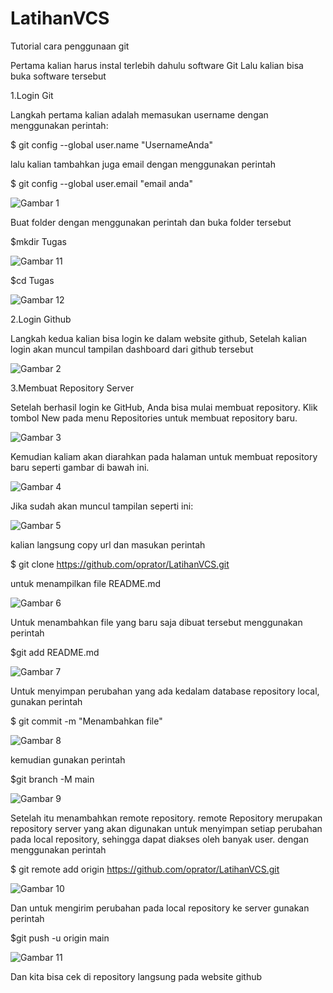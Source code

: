 # LatihanVCS
Tutorial cara penggunaan git

Pertama kalian harus instal terlebih dahulu software Git Lalu kalian bisa buka software tersebut

1.Login Git

Langkah pertama kalian adalah memasukan username dengan menggunakan perintah:

$ git config --global user.name "UsernameAnda"

lalu kalian tambahkan juga email dengan menggunakan perintah

$ git config --global user.email "email anda"

![Gambar 1](screenshot/1.png)

Buat folder dengan menggunakan perintah dan buka folder tersebut

$mkdir Tugas

![Gambar 11](screenshot/11.png)

$cd Tugas

![Gambar 12](screenshot/12.png)


2.Login Github

Langkah kedua kalian bisa login ke dalam website github, Setelah kalian login akan muncul tampilan dashboard dari github tersebut

![Gambar 2](screenshot/2.png)

3.Membuat Repository Server

Setelah berhasil login ke GitHub, Anda bisa mulai membuat repository. Klik tombol New pada menu Repositories untuk membuat repository baru.

![Gambar 3](screenshot/3.png)

Kemudian kaliam akan diarahkan pada halaman untuk membuat repository baru seperti gambar di bawah ini.

![Gambar 4](screenshot/4.png)

Jika sudah akan muncul tampilan seperti ini:

![Gambar 5](screenshot/5.png)

kalian langsung copy url dan masukan perintah

$ git clone https://github.com/oprator/LatihanVCS.git

untuk menampilkan file README.md 

![Gambar 6](screenshot/6.png)

Untuk menambahkan file yang baru saja dibuat tersebut menggunakan perintah

$git add README.md

![Gambar 7](screenshot/7.png)

Untuk menyimpan perubahan yang ada kedalam database repository local, gunakan perintah

$ git commit -m "Menambahkan file"

![Gambar 8](screenshot/8.png)

kemudian gunakan perintah

$git branch -M main

![Gambar 9](screenshot/9.png)

Setelah itu menambahkan remote repository. remote Repository merupakan repository server yang akan digunakan untuk menyimpan setiap perubahan pada local repository, sehingga dapat diakses oleh banyak user. dengan menggunakan perintah

$ git remote add origin https://github.com/oprator/LatihanVCS.git

![Gambar 10](screenshot/10.png)

Dan untuk mengirim perubahan pada local repository ke server gunakan perintah

$git push -u origin main

![Gambar 11](screenshot/11.png)

Dan kita bisa cek di repository langsung pada website github